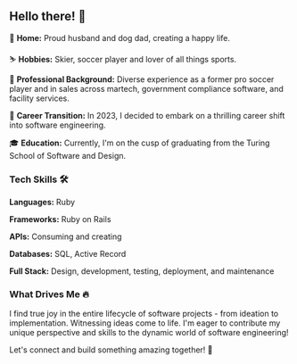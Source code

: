 ## Hello there! 👋

🏡 **Home:** Proud husband and dog dad, creating a happy life.

⛷️ **Hobbies:** Skier, soccer player and lover of all things sports.

💼 **Professional Background:** Diverse experience as a former pro soccer player and in sales across martech, government compliance software, and facility services.

🚀 **Career Transition:** In 2023, I decided to embark on a thrilling career shift into software engineering.

🎓 **Education:** Currently, I'm on the cusp of graduating from the Turing School of Software and Design.

### Tech Skills 🛠️

**Languages:** Ruby

**Frameworks:** Ruby on Rails

**APIs:** Consuming and creating

**Databases:** SQL, Active Record

**Full Stack:** Design, development, testing, deployment, and maintenance

### What Drives Me 🔥
I find true joy in the entire lifecycle of software projects - from ideation to implementation. Witnessing ideas come to life. I'm eager to contribute my unique perspective and skills to the dynamic world of software engineering!

Let's connect and build something amazing together! 🚀
